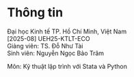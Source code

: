 # Thông tin

Đại học Kinh tế TP. Hồ Chí Minh, Việt Nam  
[2025-08] UEH25-KTLT-ECO  
Giảng viên: TS. Đỗ Như Tài  
Sinh viên: Nguyễn Ngọc Bảo Trâm 

Môn: Kỹ thuật lập trình với Stata và Python

